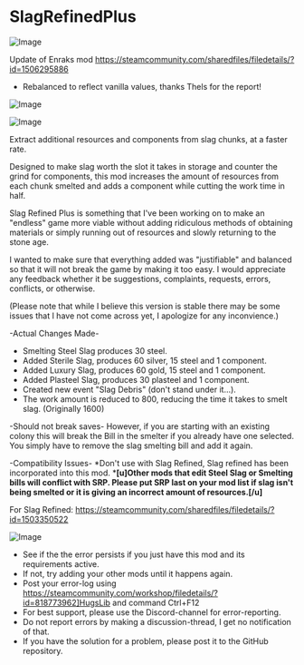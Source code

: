 # SlagRefinedPlus

![Image](https://i.imgur.com/buuPQel.png)

Update of Enraks mod
https://steamcommunity.com/sharedfiles/filedetails/?id=1506295886

- Rebalanced to reflect vanilla values, thanks Thels for the report!

![Image](https://i.imgur.com/pufA0kM.png)

	
![Image](https://i.imgur.com/Z4GOv8H.png)


Extract additional resources and components from slag chunks, at a faster rate.

Designed to make slag worth the slot it takes in storage and counter the grind for components, this mod increases the amount of resources from each chunk smelted and adds a component while cutting the work time in half.

Slag Refined Plus is something that I've been working on to make an "endless" game more viable without adding ridiculous methods of obtaining materials or simply running out of resources and slowly returning to the stone age.

I wanted to make sure that everything added was "justifiable" and balanced so that it will not break the game by making it too easy. I would appreciate any feedback whether it be suggestions, complaints, requests, errors, conflicts, or otherwise.

(Please note that while I believe this version is stable there may be some issues that I have not come across yet, I apologize for any inconvience.)

-Actual Changes Made-
* Smelting Steel Slag produces 30 steel.
* Added Sterile Slag, produces 60 silver, 15 steel and 1 component.
* Added Luxury Slag, produces 60 gold, 15 steel and 1 component.
* Added Plasteel Slag, produces 30 plasteel and 1 component.
* Created new event "Slag Debris" (don't stand under it...).
* The work amount is reduced to 800, reducing the time it takes to smelt slag. (Originally 1600)

-Should not break saves-
However, if you are starting with an existing colony this will break the Bill in the smelter if you already have one selected. You simply have to remove the slag smelting bill and add it again.

-Compatibility Issues-
*Don't use with Slag Refined, Slag refined has been incorporated into this mod.
***[u]Other mods that edit Steel Slag or Smelting bills will conflict with SRP. Please put SRP last on your mod list if slag isn't being smelted or it is giving an incorrect amount of resources.[/u]**

For Slag Refined:
https://steamcommunity.com/sharedfiles/filedetails/?id=1503350522


![Image](https://i.imgur.com/PwoNOj4.png)



-  See if the the error persists if you just have this mod and its requirements active.
-  If not, try adding your other mods until it happens again.
-  Post your error-log using https://steamcommunity.com/workshop/filedetails/?id=818773962]HugsLib and command Ctrl+F12
-  For best support, please use the Discord-channel for error-reporting.
-  Do not report errors by making a discussion-thread, I get no notification of that.
-  If you have the solution for a problem, please post it to the GitHub repository.




